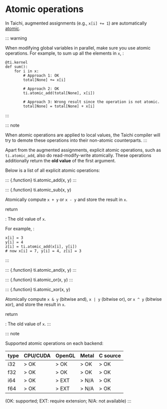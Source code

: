# Atomic operations

In Taichi, augmented assignments (e.g., `x[i] += 1`) are automatically
[atomic](https://en.wikipedia.org/wiki/Fetch-and-add).

::: warning

When modifying global variables in parallel, make sure you use atomic
operations. For example, to sum up all the elements in `x`, :

    @ti.kernel
    def sum():
        for i in x:
            # Approach 1: OK
            total[None] += x[i]

            # Approach 2: OK
            ti.atomic_add(total[None], x[i])

            # Approach 3: Wrong result since the operation is not atomic.
            total[None] = total[None] + x[i]

:::

::: note

When atomic operations are applied to local values, the Taichi compiler
will try to demote these operations into their non-atomic counterparts.
:::

Apart from the augmented assignments, explicit atomic operations, such
as `ti.atomic_add`, also do read-modify-write atomically. These
operations additionally return the **old value** of the first argument.

Below is a list of all explicit atomic operations:

::: {.function}
ti.atomic_add(x, y)
:::

::: {.function}
ti.atomic_sub(x, y)

Atomically compute `x + y` or `x - y` and store the result in `x`.

return

: The old value of `x`.

For example, :

    x[i] = 3
    y[i] = 4
    z[i] = ti.atomic_add(x[i], y[i])
    # now x[i] = 7, y[i] = 4, z[i] = 3

:::

::: {.function}
ti.atomic_and(x, y)
:::

::: {.function}
ti.atomic_or(x, y)
:::

::: {.function}
ti.atomic_xor(x, y)

Atomically compute `x & y` (bitwise and), `x | y` (bitwise or), or
`x ^ y` (bitwise xor), and store the result in `x`.

return

: The old value of `x`.
:::

::: note

Supported atomic operations on each backend:

| type | CPU/CUDA | OpenGL | Metal | C source |
| ---- | -------- | ------ | ----- | -------- |
| i32  | > OK     | > OK   | > OK  | > OK     |
| f32  | > OK     | > OK   | > OK  | > OK     |
| i64  | > OK     | > EXT  | > N/A | > OK     |
| f64  | > OK     | > EXT  | > N/A | > OK     |

(OK: supported; EXT: require extension; N/A: not available)
:::
